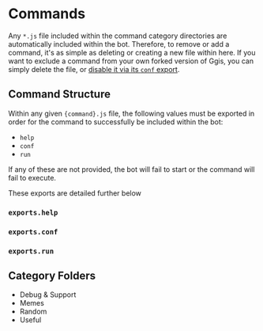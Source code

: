# Commands

Any `*.js` file included within the command category directories are automatically included within the bot. Therefore, to remove or add a command, it's as simple as deleting or creating a new file within here. If you want to exclude a command from your own forked version of Ggis, you can simply delete the file, or [disable it via its `conf` export](#exports-conf).

## Command Structure

Within any given `{command}.js` file, the following values must be exported in order for the command to successfully be included within the bot:

- `help`
- `conf`
- `run`

If any of these are not provided, the bot will fail to start or the command will fail to execute.

These exports are detailed further below

### <a id="exports-help"></a>`exports.help`

### <a id="exports-conf"></a>`exports.conf`

### <a id="exports-run"></a>`exports.run`

## Category Folders

- Debug & Support
- Memes
- Random
- Useful